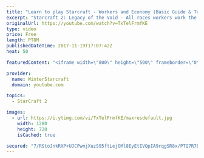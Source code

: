 ```yaml
---
title: "Learn to play Starcraft - Workers and Economy (Basic Guide & Tutorial)"
excerpt: "Starcraft 2: Legacy of the Void - All races workers work the same (mule notwithstanding!)  Wiki on mining: http://wiki.teamliquid.net/starcraft2/Mining_Minerals"
originalUrl: https://youtube.com/watch?v=TxTelFrmfKE
type: video
price: Free
length: PT8M
publishedDateTime: 2017-11-19T17:07:42Z
heat: 50

featuredContent: "<iframe width=\"800\" height=\"500\" frameborder=\"0\" src=\"https://www.youtube.com/embed/TxTelFrmfKE\" allow=\"accelerometer; autoplay; encrypted-media; gyroscope; picture-in-picture\" allowfullscreen></iframe>"

provider:
  name: WinterStarcraft
  domain: youtube.com

topics:
  - StarCraft 2

images:
  - url: https://i.ytimg.com/vi/TxTelFrmfKE/maxresdefault.jpg
    width: 1280
    height: 720
    isCached: true

secured: "7/RStoJnkRXP+UJCPwmjXuzS95ftLejOMl8EyEtIVQpIA9rqgSR8x/PTQ7R7BSSH8bEmeHAf3Bs39aqB/j61j9i6KJ2/7FPp/FQQTh3tiBuRmaK7GwnEGtQeOrFpw7YElM8JwySkgBYBmw2YSD7qZa9zlVnYU4KSwmODCSq/tcBs5BFIhEVin9PFvV6M4ipaOJe7BmY/HAmiyEMB7Lguj4KI/Na672LIhaLsoRnVKGl3h1cXJDaPxYs4lvMVlD+cZRKlIybIMdHmuBs2hzJnBIabsQ+g7FoQplQosHMsZJF7FC5wBC9ApsHQk2Uqk9X/irMpVHeJomNfJ5fSkNWIumd6uYh3d9etd7AHWEqBDl+VInS5F4elXCSMHy13ucfcubFl9rf5koGbUh546J523oW5AM0QPWE2yJwNmTdtcT0=;a9E9lB1YlgzXFrMn2kgIvA=="
---
```


